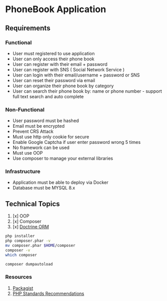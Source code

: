 # PhoneBook Application

## Requirements

### Functional
- User must registered to use application
- User can only access their phone book
- User can register with their email + password
- User can register with SNS ( Social Network Service )
- User can login with their email/username + password or SNS
- User can reset their password via email
- User can organize their phone book by category
- User can search their phone book by: name or phone number - support full text  search and auto complete

### Non-Functional
- User password must be hashed
- Email must be encrypted
- Prevent CRS Attack
- Must use http only cookie for secure
- Enable Google Captcha if user enter password wrong 5 times
- No framework can be used
- Must use OOP
- Use composer to manage your external libraries

###  Infrastructure
- Application must be able to deploy via Docker
- Database must be MYSQL 8.x

## Technical Topics

1. [x] OOP
2. [x] Composer
3. [x] [Doctrine ORM](https://www.doctrine-project.org/)

```bash
php installer
php composer.phar -v
mv composer.phar $HOME/composer
composer -v
which composer

composer dumpautoload
```

### Resources

1. [Packagist](https://packagist.org/)
2. [PHP Standards Recommendations](https://www.php-fig.org/psr/)


